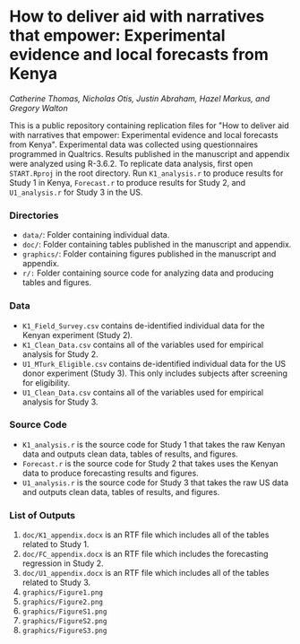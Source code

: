 # How to deliver aid with narratives that empower: Experimental evidence and local forecasts from Kenya
_Catherine Thomas, Nicholas Otis, Justin Abraham, Hazel Markus, and Gregory Walton_

This is a public repository containing replication files for "How to deliver aid with narratives that empower: Experimental evidence and local forecasts from Kenya". Experimental data was collected using questionnaires programmed in Qualtrics. Results published in the manuscript and appendix were analyzed using R-3.6.2. To replicate data analysis, first open `START.Rproj` in the root directory. Run `K1_analysis.r` to produce results for Study 1 in Kenya, `Forecast.r` to produce results for Study 2, and `U1_analysis.r` for Study 3 in the US.

### Directories

+ `data/`: Folder containing individual data.
+ `doc/`: Folder containing tables published in the manuscript and appendix.
+ `graphics/`: Folder containing figures published in the manuscript and appendix.
+ `r/:` Folder containing source code for analyzing data and producing tables and figures.

### Data

+ `K1_Field_Survey.csv` contains de-identified individual data for the Kenyan experiment (Study 2).
+ `K1_Clean_Data.csv` contains all of the variables used for empirical analysis for Study 2.
+ `U1_MTurk_Eligible.csv` contains de-identified individual data for the US donor experiment (Study 3). This only includes subjects after screening for eligibility.
+ `U1_Clean_Data.csv` contains all of the variables used for empirical analysis for Study 3.

### Source Code

+ `K1_analysis.r` is the source code for Study 1 that takes the raw Kenyan data and outputs clean data, tables of results, and figures.
+ `Forecast.r` is the source code for Study 2 that takes uses the Kenyan data to produce forecasting results and figures.
+ `U1_analysis.r` is the source code for Study 3 that takes the raw US data and outputs clean data, tables of results, and figures.

### List of Outputs

1. `doc/K1_appendix.docx` is an RTF file which includes all of the tables related to Study 1.
1. `doc/FC_appendix.docx` is an RTF file which includes the forecasting regression in Study 2.
1. `doc/U1_appendix.docx` is an RTF file which includes all of the tables related to Study 3.
1. `graphics/Figure1.png`
1. `graphics/Figure2.png`
1. `graphics/FigureS1.png`
1. `graphics/FigureS2.png`
1. `graphics/FigureS3.png`